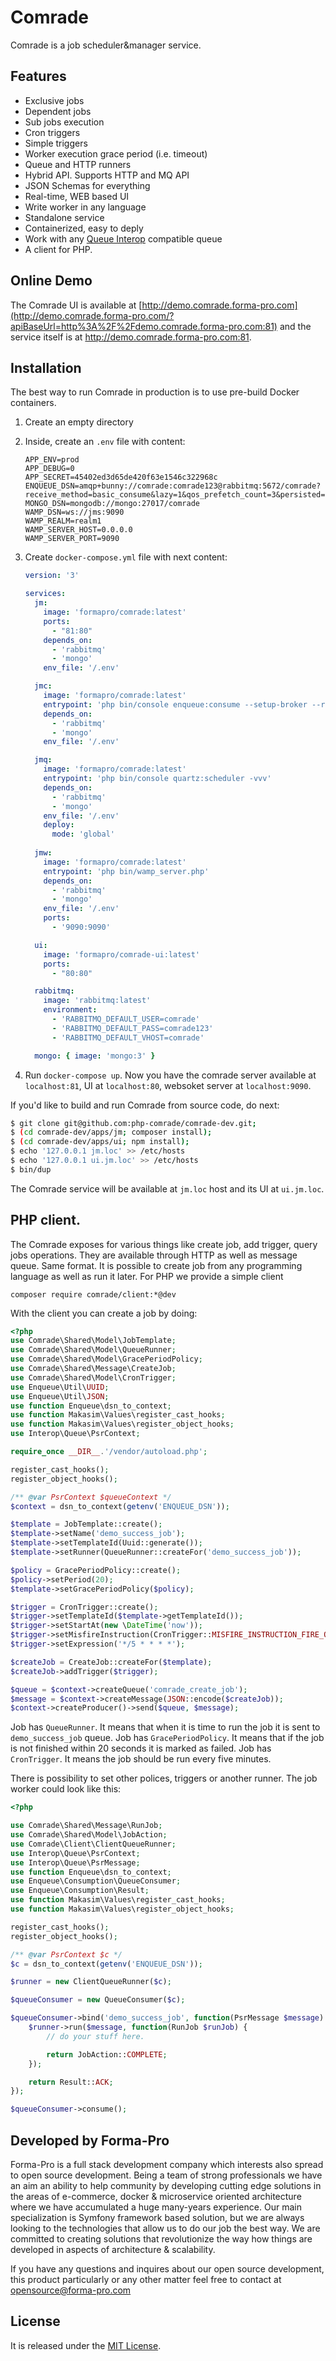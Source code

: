# Comrade

Comrade is a job scheduler&manager service.

## Features

* Exclusive jobs
* Dependent jobs
* Sub jobs execution
* Cron triggers
* Simple triggers
* Worker execution grace period (i.e. timeout)
* Queue and HTTP runners
* Hybrid API. Supports HTTP and MQ API
* JSON Schemas for everything
* Real-time, WEB based UI
* Write worker in any language
* Standalone service
* Containerized, easy to deply
* Work with any [Queue Interop](https://github.com/queue-interop/queue-interop) compatible queue
* A client for PHP.

## Online Demo

The Comrade UI is available at [http://demo.comrade.forma-pro.com](http://demo.comrade.forma-pro.com/?apiBaseUrl=http%3A%2F%2Fdemo.comrade.forma-pro.com:81) and the service itself is at http://demo.comrade.forma-pro.com:81.


## Installation

The best way to run Comrade in production is to use pre-build Docker containers.

1. Create an empty directory
2. Inside, create an `.env` file with content:

    ```
    APP_ENV=prod
    APP_DEBUG=0
    APP_SECRET=45402ed3d65de420f63e1546c322968c
    ENQUEUE_DSN=amqp+bunny://comrade:comrade123@rabbitmq:5672/comrade?receive_method=basic_consume&lazy=1&qos_prefetch_count=3&persisted=1&connection_timeout&connection_timeout=20
    MONGO_DSN=mongodb://mongo:27017/comrade
    WAMP_DSN=ws://jms:9090
    WAMP_REALM=realm1
    WAMP_SERVER_HOST=0.0.0.0
    WAMP_SERVER_PORT=9090
    ```

3. Create `docker-compose.yml` file with next content:
 
    ```yaml
    version: '3'
    
    services:
      jm:
        image: 'formapro/comrade:latest'
        ports:
          - "81:80"
        depends_on:
          - 'rabbitmq'
          - 'mongo'
        env_file: '/.env'
    
      jmc:
        image: 'formapro/comrade:latest'
        entrypoint: 'php bin/console enqueue:consume --setup-broker --receive-timeout=10000 --memory-limit=100 -vvv'
        depends_on:
          - 'rabbitmq'
          - 'mongo'
        env_file: '/.env'
    
      jmq:
        image: 'formapro/comrade:latest'
        entrypoint: 'php bin/console quartz:scheduler -vvv'
        depends_on:
          - 'rabbitmq'
          - 'mongo'
        env_file: '/.env'
        deploy:
          mode: 'global'
          
      jmw:
        image: 'formapro/comrade:latest'
        entrypoint: 'php bin/wamp_server.php'
        depends_on:
          - 'rabbitmq'
          - 'mongo'
        env_file: '/.env'
        ports:
          - '9090:9090'
    
      ui:
        image: 'formapro/comrade-ui:latest'
        ports:
          - "80:80"
    
      rabbitmq:
        image: 'rabbitmq:latest'
        environment:
          - 'RABBITMQ_DEFAULT_USER=comrade'
          - 'RABBITMQ_DEFAULT_PASS=comrade123'
          - 'RABBITMQ_DEFAULT_VHOST=comrade'
    
      mongo: { image: 'mongo:3' }
    ```
    
4. Run `docker-compose up`. Now you have the comrade server available at `localhost:81`, UI at `localhost:80`, websoket server at `localhost:9090`.

If you'd like to build and run Comrade from source code, do next:

```bash
$ git clone git@github.com:php-comrade/comrade-dev.git;
$ (cd comrade-dev/apps/jm; composer install);
$ (cd comrade-dev/apps/ui; npm install);
$ echo '127.0.0.1 jm.loc' >> /etc/hosts
$ echo '127.0.0.1 ui.jm.loc' >> /etc/hosts
$ bin/dup
```

The Comrade service will be available at `jm.loc` host and its UI at `ui.jm.loc`.

## PHP client.

The Comrade exposes for various things like create job, add trigger, query jobs operations. They are available through HTTP as well as message queue. Same format.
It is possible to create job from any programming language as well as run it later. For PHP we provide a simple client

```
composer require comrade/client:*@dev 
```

With the client you can create a job by doing:

```php
<?php
use Comrade\Shared\Model\JobTemplate;
use Comrade\Shared\Model\QueueRunner;
use Comrade\Shared\Model\GracePeriodPolicy;
use Comrade\Shared\Message\CreateJob;
use Comrade\Shared\Model\CronTrigger;
use Enqueue\Util\UUID;
use Enqueue\Util\JSON;
use function Enqueue\dsn_to_context;
use function Makasim\Values\register_cast_hooks;
use function Makasim\Values\register_object_hooks;
use Interop\Queue\PsrContext;

require_once __DIR__.'/vendor/autoload.php';

register_cast_hooks();
register_object_hooks();

/** @var PsrContext $queueContext */
$context = dsn_to_context(getenv('ENQUEUE_DSN'));

$template = JobTemplate::create();
$template->setName('demo_success_job');
$template->setTemplateId(Uuid::generate());
$template->setRunner(QueueRunner::createFor('demo_success_job'));

$policy = GracePeriodPolicy::create();
$policy->setPeriod(20);
$template->setGracePeriodPolicy($policy);

$trigger = CronTrigger::create();
$trigger->setTemplateId($template->getTemplateId());
$trigger->setStartAt(new \DateTime('now'));
$trigger->setMisfireInstruction(CronTrigger::MISFIRE_INSTRUCTION_FIRE_ONCE_NOW);
$trigger->setExpression('*/5 * * * *');

$createJob = CreateJob::createFor($template);
$createJob->addTrigger($trigger);

$queue = $context->createQueue('comrade_create_job');
$message = $context->createMessage(JSON::encode($createJob));
$context->createProducer()->send($queue, $message);
```

Job has `QueueRunner`. It means that when it is time to run the job it is sent to `demo_success_job` queue. 
Job has `GracePeriodPolicy`. It means that if the job is not finished within 20 seconds it is marked as failed.
Job has `CronTrigger`. It means the job should be run every five minutes.

There is possibility to set other polices, triggers or another runner.
The job worker could look like this:

```php
<?php

use Comrade\Shared\Message\RunJob;
use Comrade\Shared\Model\JobAction;
use Comrade\Client\ClientQueueRunner;
use Interop\Queue\PsrContext;
use Interop\Queue\PsrMessage;
use function Enqueue\dsn_to_context;
use Enqueue\Consumption\QueueConsumer;
use Enqueue\Consumption\Result;
use function Makasim\Values\register_cast_hooks;
use function Makasim\Values\register_object_hooks;

register_cast_hooks();
register_object_hooks();

/** @var PsrContext $c */
$c = dsn_to_context(getenv('ENQUEUE_DSN'));

$runner = new ClientQueueRunner($c);

$queueConsumer = new QueueConsumer($c);

$queueConsumer->bind('demo_success_job', function(PsrMessage $message) use ($runner) {
    $runner->run($message, function(RunJob $runJob) {
        // do your stuff here. 

        return JobAction::COMPLETE;
    });

    return Result::ACK;
});

$queueConsumer->consume();
```

## Developed by Forma-Pro

Forma-Pro is a full stack development company which interests also spread to open source development. 
Being a team of strong professionals we have an aim an ability to help community by developing cutting edge solutions in the areas of e-commerce, docker & microservice oriented architecture where we have accumulated a huge many-years experience. 
Our main specialization is Symfony framework based solution, but we are always looking to the technologies that allow us to do our job the best way. We are committed to creating solutions that revolutionize the way how things are developed in aspects of architecture & scalability.

If you have any questions and inquires about our open source development, this product particularly or any other matter feel free to contact at opensource@forma-pro.com

## License

It is released under the [MIT License](LICENSE).   
